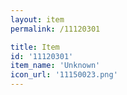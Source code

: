 ```yaml
---
layout: item
permalink: /11120301

title: Item
id: '11120301'
item_name: 'Unknown'
icon_url: '11150023.png'
---
```


